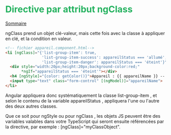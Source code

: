 # <div style="color: #26B260">**Directive par attribut ngClass**</div>

[Sommaire](./00-Sommaire.md)

ngClass  prend un objet clé-valeur, mais cette fois avec la classe à appliquer en clé, et la condition en valeur.

```html
<!-- fichier appareil.component.html-->
<li [ngClass]="{'list-group-item': true,
                'list-group-item-success': appareilStatus === 'allumé',
                'list-group-item-danger': appareilStatus === 'éteint'}">
  <div style="width:20px;height:20px;background-color:red;"
       *ngIf="appareilStatus === 'éteint'"></div>
  <h4 [ngStyle]="{color: getColor()}">Appareil : {{ appareilName }} -- Statut : {{ getStatus() }}</h4>
  <input type="text" class="form-control" [(ngModel)]="appareilName">
</li>
```

Angular appliquera donc systématiquement la classe  list-group-item , et selon le contenu de la variable  appareilStatus , appliquera l'une ou l'autre des deux autres classes.

Que ce soit pour  ngStyle  ou pour  ngClass , les objets JS peuvent être des variables valables dans votre TypeScript qui seront ensuite référencées par la directive, par exemple :  [ngClass]="myClassObject".
